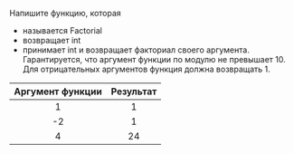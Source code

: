Напишите функцию, которая

-   называется Factorial
-   возвращает int
-   принимает int и возвращает факториал своего аргумента. Гарантируется, что аргумент функции по модулю не превышает 10. Для отрицательных аргументов функция должна возвращать 1.


| Аргумент функции | Результат |
|:----------------:|:---------:|
|         1        |     1     |
|        -2        |     1     |
|         4        |     24    |
